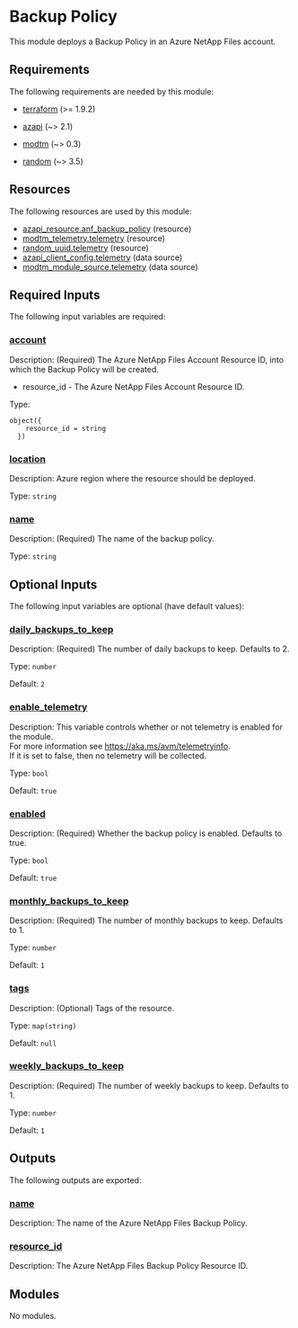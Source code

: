 <!-- BEGIN_TF_DOCS -->
# Backup Policy

This module deploys a Backup Policy in an Azure NetApp Files account.

<!-- markdownlint-disable MD033 -->
## Requirements

The following requirements are needed by this module:

- <a name="requirement_terraform"></a> [terraform](#requirement\_terraform) (>= 1.9.2)

- <a name="requirement_azapi"></a> [azapi](#requirement\_azapi) (~> 2.1)

- <a name="requirement_modtm"></a> [modtm](#requirement\_modtm) (~> 0.3)

- <a name="requirement_random"></a> [random](#requirement\_random) (~> 3.5)

## Resources

The following resources are used by this module:

- [azapi_resource.anf_backup_policy](https://registry.terraform.io/providers/azure/azapi/latest/docs/resources/resource) (resource)
- [modtm_telemetry.telemetry](https://registry.terraform.io/providers/azure/modtm/latest/docs/resources/telemetry) (resource)
- [random_uuid.telemetry](https://registry.terraform.io/providers/hashicorp/random/latest/docs/resources/uuid) (resource)
- [azapi_client_config.telemetry](https://registry.terraform.io/providers/azure/azapi/latest/docs/data-sources/client_config) (data source)
- [modtm_module_source.telemetry](https://registry.terraform.io/providers/azure/modtm/latest/docs/data-sources/module_source) (data source)

<!-- markdownlint-disable MD013 -->
## Required Inputs

The following input variables are required:

### <a name="input_account"></a> [account](#input\_account)

Description:   (Required) The Azure NetApp Files Account Resource ID, into which the Backup Policy will be created.

  - resource\_id - The Azure NetApp Files Account Resource ID.

Type:

```hcl
object({
    resource_id = string
  })
```

### <a name="input_location"></a> [location](#input\_location)

Description: Azure region where the resource should be deployed.

Type: `string`

### <a name="input_name"></a> [name](#input\_name)

Description: (Required) The name of the backup policy.

Type: `string`

## Optional Inputs

The following input variables are optional (have default values):

### <a name="input_daily_backups_to_keep"></a> [daily\_backups\_to\_keep](#input\_daily\_backups\_to\_keep)

Description: (Required) The number of daily backups to keep. Defaults to 2.

Type: `number`

Default: `2`

### <a name="input_enable_telemetry"></a> [enable\_telemetry](#input\_enable\_telemetry)

Description: This variable controls whether or not telemetry is enabled for the module.  
For more information see <https://aka.ms/avm/telemetryinfo>.  
If it is set to false, then no telemetry will be collected.

Type: `bool`

Default: `true`

### <a name="input_enabled"></a> [enabled](#input\_enabled)

Description: (Required) Whether the backup policy is enabled. Defaults to true.

Type: `bool`

Default: `true`

### <a name="input_monthly_backups_to_keep"></a> [monthly\_backups\_to\_keep](#input\_monthly\_backups\_to\_keep)

Description: (Required) The number of monthly backups to keep. Defaults to 1.

Type: `number`

Default: `1`

### <a name="input_tags"></a> [tags](#input\_tags)

Description: (Optional) Tags of the resource.

Type: `map(string)`

Default: `null`

### <a name="input_weekly_backups_to_keep"></a> [weekly\_backups\_to\_keep](#input\_weekly\_backups\_to\_keep)

Description: (Required) The number of weekly backups to keep. Defaults to 1.

Type: `number`

Default: `1`

## Outputs

The following outputs are exported:

### <a name="output_name"></a> [name](#output\_name)

Description: The name of the Azure NetApp Files Backup Policy.

### <a name="output_resource_id"></a> [resource\_id](#output\_resource\_id)

Description: The Azure NetApp Files Backup Policy Resource ID.

## Modules

No modules.

<!-- END_TF_DOCS -->